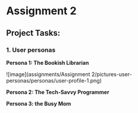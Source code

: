 # Assignment 2

## Project Tasks:

### 1. User personas

**Persona 1: The Bookish Librarian**

![image](assignments/Assignment 2/pictures-user-personas/personas/user-profile-1.png)

**Persona 2: The Tech-Savvy Programmer**

**Persona 3: the Busy Mom**
